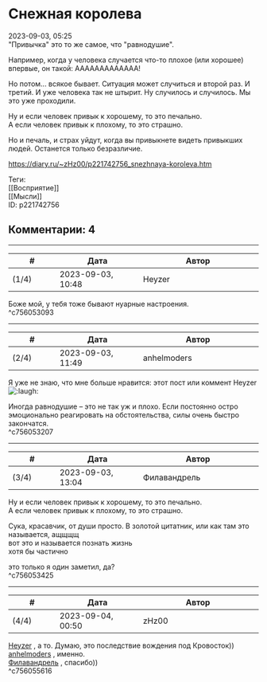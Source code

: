 Снежная королева
================

  
2023-09-03, 05:25  
 "Привычка" это то же самое, что "равнодушие".   
   
 Например, когда у человека случается что-то плохое (или хорошее) впервые, он такой: ААААААААААААА!   
   
 Но потом... всякое бывает. Ситуация может случиться и второй раз. И третий. И уже человека так не штырит. Ну случилось и случилось. Мы это уже проходили.   
   
 Ну и если человек привык к хорошему, то это печально.   
 А если человек привык к плохому, то это страшно.   
   
 Но и печаль, и страх уйдут, когда вы привыкнете видеть привыкших людей. Останется только безразличие.   
  
<https://diary.ru/~zHz00/p221742756_snezhnaya-koroleva.htm>  
  
Теги:  
[[Восприятие]]  
[[Мысли]]  
ID: p221742756  


Комментарии: 4
--------------

  


---



|         #         |              Дата              |                     Автор                     |           ID           |
| --- | --- | --- | --- |
| (1/4) | 2023-09-03, 10:48 | Heyzer | c756053093 |

  
 Боже мой, у тебя тоже бывают нуарные настроения.   
 ^c756053093

---



|         #         |              Дата              |                     Автор                     |           ID           |
| --- | --- | --- | --- |
| (2/4) | 2023-09-03, 11:49 | anhelmoders | c756053207 |

  
 Я уже не знаю, что мне больше нравится: этот пост или коммент Heyzer ![:laugh:](//diary.ru/picture/1126.gif)   
   
 Иногда равнодушие – это не так уж и плохо. Если постоянно остро эмоционально реагировать на обстоятельства, силы очень быстро закончатся.   
 ^c756053207

---



|         #         |              Дата              |                     Автор                     |           ID           |
| --- | --- | --- | --- |
| (3/4) | 2023-09-03, 13:04 | Филавандрель | c756053425 |

  
  Ну и если человек привык к хорошему, то это печально.   
 А если человек привык к плохому, то это страшно.    
   
 Сука, красавчик, от души просто. В золотой цитатник, или как там это называется, ащщщщ   
 вот это и называется познать жизнь   
 хотя бы частично   
   
  это только я один заметил, да?    
 ^c756053425

---



|         #         |              Дата              |                     Автор                     |           ID           |
| --- | --- | --- | --- |
| (4/4) | 2023-09-04, 00:50 | zHz00 | c756055616 |

  
  [Heyzer](https://heyzero.diary.ru "Orca's dreams")  , а то. Думаю, это последствие вождения под Кровосток))   
  [anhelmoders](https://anhelmoders.diary.ru "No plans. Only wonders.")  , именно.   
  [Филавандрель](https://lavi.diary.ru "Дорога без возврата")  , спасибо))   
 ^c756055616